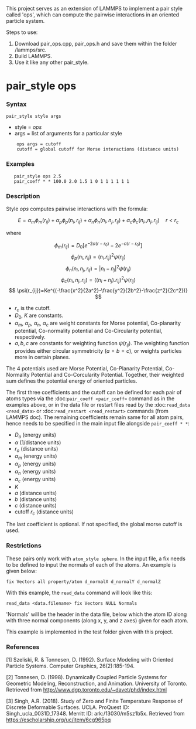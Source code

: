 ﻿This project serves as an extension of LAMMPS to implement a pair style called 'ops', which can compute the pairwise interactions in an oriented particle system. 

Steps to use:
1. Download pair_ops.cpp, pair_ops.h and save them within the folder /lammps/src.
2. Build LAMMPS.
3. Use it like any other pair_style.

# pair_style ops

### Syntax

`pair_style style args`

* style = *ops*
* args = list of arguments for a particular style
```
    ops args = cutoff
    cutoff = global cutoff for Morse interactions (distance units)
```
### Examples
```
   pair_style ops 2.5
   pair_coeff * * 100.0 2.0 1.5 1 0 1 1 1 1 1 1
``` 
### Description

Style *ops* computes pairwise interactions with the formula:

$$
E = \alpha_m \phi_m(r_{ij}) + \alpha_p \phi_p(n_i,r_{ij}) + \alpha_n \phi_n(n_i,n_j,r_{ij}) + \alpha_c \phi_c(n_i,,n_j,r_{ij}) \quad r<r_c
$$

where

$$
\phi_m(r_{ij}) = D_0 \left[ e^{-2\alpha(r-r_0)} -2e^{-\alpha(r-r_0)}\right]
$$
$$
\phi_p(n_i,r_{ij})=(n_i.r_{ij})^2\psi(r_{ij})
$$
$$
\phi_n(n_i,n_j,r_{ij})=|n_i-n_j|^2\psi(r_{ij})
$$
$$
\phi_c(n_i,n_j,r_{ij})=((n_i+n_j).r_{ij})^2\psi(r_{ij})
$$
$$
\psi(r_{ij})=Ke^{(-\frac{x^2}{2a^2}-\frac{y^2}{2b^2}-\frac{z^2}{2c^2})}
$$
   
- $r_c$ is the cutoff.
- $D_0$, $K$ are constants.
- $\alpha_m$, $\alpha_p$, $\alpha_n$, $\alpha_c$ are weight constants for Morse potential, Co-planarity potential, Co-normality potential and Co-Circularity potential, respectively.
- $a, b, c$ are constants for weighting function $\psi(r_{ij})$. The weighting function provides either circular symmetricity ($a=b=c$), or weights particles more in certain planes.

The 4 potentials used are Morse Potential, Co-Planarity Potential, Co-Normality Potential and Co-Corcularity Potential. Together, their weighted sum defines the potential energy of oriented particles.

The first three coefficients and the cutoff can be defined for each pair of atoms types via the :doc:`pair_coeff <pair_coeff>` command as in the examples above, or in the data file or restart files read by the :doc:`read_data <read_data>` or :doc:`read_restart <read_restart>` commands (from LAMMPS doc). The remaining coefficients remain same for all atom pairs, hence needs to be specified in the main input file alongside `pair_coeff * *`:

* $D_o$ (energy units)
* $\alpha$ (1/distance units)
* $r_o$ (distance units)
* $\alpha_m$ (energy units) 
* $\alpha_p$ (energy units)
* $\alpha_n$ (energy units)
* $\alpha_c$ (energy units)
* $K$
* $a$ (distance units)
* $b$ (distance units)
* $c$ (distance units)
* cutoff $r_c$ (distance units)

The last coefficient is optional. If not specified, the global morse cutoff is used.

### Restrictions

These pairs only work with `atom_style sphere`. In the input file, a fix needs to be defined to input the normals of each of the atoms. An example is given below:

   `fix Vectors all property/atom d_normalX d_normalY d_normalZ`

With this example, the `read_data` command will look like this:

   `read_data <data.filename> fix Vectors NULL Normals`

'Normals' will be the header in the data file, below which the atom ID along with three normal components (along x, y, and z axes) given for each atom. 

This example is implemented in the test folder given with this project.

### References

[1] Szeliski, R. & Tonnesen, D. (1992). Surface Modeling with Oriented Particle Systems. Computer Graphics, 26(2):185-194.

[2] Tonnesen, D. (1998). Dynamically Coupled Particle Systems for Geometric Modeling, Reconstruction, and Animation. University of Toronto. Retrieved from http://www.dgp.toronto.edu/~davet/phd/index.html

[3] Singh, A.R. (2018). Study of Zero and Finite Temperature Response of Discrete Deformable Surfaces. UCLA. ProQuest ID: Singh_ucla_0031D_17348. Merritt ID: ark:/13030/m5sz1b5x. Retrieved from https://escholarship.org/uc/item/6cg965pq


